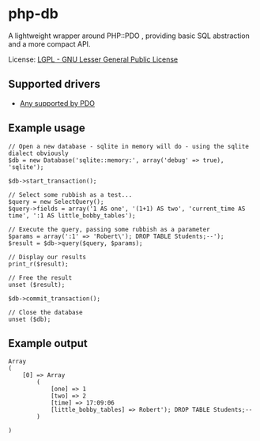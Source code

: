 # php-db
A lightweight wrapper around PHP::PDO , providing basic SQL abstraction and a more compact API.

License: [LGPL - GNU Lesser General Public License](http://www.gnu.org/licenses/lgpl.html)

## Supported drivers
 * [Any supported by PDO](http://uk3.php.net/manual/en/pdo.drivers.php)

## Example usage
	// Open a new database - sqlite in memory will do - using the sqlite dialect obviously
	$db = new Database('sqlite::memory:', array('debug' => true), 'sqlite');

	$db->start_transaction();

	// Select some rubbish as a test...
	$query = new SelectQuery();
	$query->fields = array('1 AS one', '(1+1) AS two', 'current_time AS time', ':1 AS little_bobby_tables');

	// Execute the query, passing some rubbish as a parameter
	$params = array(':1' => 'Robert\'); DROP TABLE Students;--');
	$result = $db->query($query, $params);

	// Display our results
	print_r($result);

	// Free the result
	unset ($result);

	$db->commit_transaction();

	// Close the database
	unset ($db);

## Example output
	Array
	(
		[0] => Array
			(
				[one] => 1
				[two] => 2
				[time] => 17:09:06
				[little_bobby_tables] => Robert'); DROP TABLE Students;--
			)

	)
